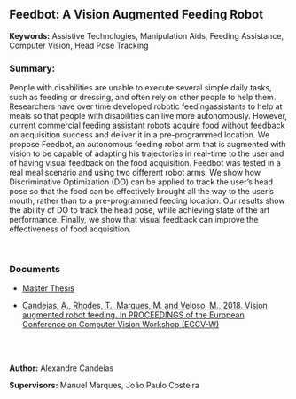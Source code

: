 ## Feedbot: A Vision Augmented Feeding Robot

**Keywords:** Assistive Technologies, Manipulation Aids, Feeding Assistance, Computer Vision, Head Pose Tracking

### Summary:

People with disabilities are unable to execute several simple daily tasks, such as feeding or dressing, and often rely on other people to help them. Researchers have over time developed robotic feedingassistants to help at meals so that people with disabilities can live more autonomously. However, current commercial feeding assistant robots acquire food without feedback on acquisition success and deliver it in a pre-programmed location. We propose Feedbot, an autonomous feeding robot arm that is augmented with vision to be capable of adapting his trajectories in real-time to the user and of having visual feedback on the food acquisition. Feedbot was tested in a real meal scenario and using two different robot arms. We show how Discriminative Optimization (DO) can be applied to track the user’s head pose so that the food can be effectively brought all the way to the user’s mouth, rather than to a pre-programmed feeding location. Our results show the ability of DO to track the head pose, while achieving state of the art performance. Finally, we show that visual feedback can improve the effectiveness of food acquisition.


<br>


### Documents
- [Master Thesis](https://github.com/sipg-isr/Thesis/blob/master/MSc/AlexandreCandeias/MasterThesis.pdf)

- [Candeias, A., Rhodes, T., Marques, M. and Veloso, M., 2018. Vision augmented robot feeding. In PROCEEDINGS of the European Conference on Computer Vision Workshop (ECCV-W)](http://users.isr.ist.utl.pt/~manuel/pubs/feedbot18.pdf)

<br>
<br>

**Author:** Alexandre Candeias

**Supervisors:** Manuel Marques, João Paulo Costeira
